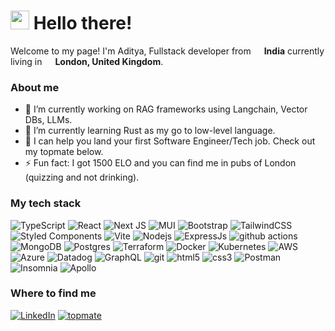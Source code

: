 <h1><img src="https://emojis.slackmojis.com/emojis/images/1531849430/4246/blob-sunglasses.gif?1531849430" width="30"/> Hello there!</h1>
<p>Welcome to my page! I'm Aditya, Fullstack developer from <img src="https://cdn-icons-png.flaticon.com/128/299/299702.png" width="13"/> <b>India</b> currently living in <img src="https://cdn-icons-png.flaticon.com/512/197/197374.png" width="13"/> <b>London, United Kingdom</b>. </p>

<h3>About me</h3>
<ul>
  <li> 🔭 I’m currently working on RAG frameworks using Langchain, Vector DBs, LLMs.</li> 
  <li> 🌱 I’m currently learning Rust as my go to low-level language.</li>
  <li> 💬 I can help you land your first Software Engineer/Tech job. Check out my topmate below.</li>
  <li> ⚡ Fun fact: I got 1500 ELO and you can find me in pubs of London (quizzing and not drinking).</li>  
</ul>

<h3>My tech stack</h3>
<p>
  <img alt="TypeScript" src="https://img.shields.io/badge/-TypeScript-007ACC?style=flat-square&logo=typescript&logoColor=white" />
  <img alt="React" src="https://img.shields.io/badge/-React-45b8d8?style=flat-square&logo=react&logoColor=white" />
  <img alt="Next JS" src="https://img.shields.io/badge/Next-black?style=flat-square&logo=next.js&logoColor=white" />
  <img alt="MUI" src="https://img.shields.io/badge/MUI-%230081CB.svg?style=flat-square&logo=mui&logoColor=white" />
  <img alt="Bootstrap" src="https://img.shields.io/badge/bootstrap-%238511FA.svg?style=flat-square&logo=bootstrap&logoColor=white" />
  <img alt="TailwindCSS" src="https://img.shields.io/badge/tailwindcss-%2338B2AC.svg?style=flat-square&logo=tailwind-css&logoColor=white" />
  <img alt="Styled Components" src="https://img.shields.io/badge/-Styled_Components-db7092?style=flat-square&logo=styled-components&logoColor=white" />
  <img alt="Vite" src="https://img.shields.io/badge/vite-%23646CFF.svg?style=flat-square&logo=vite&logoColor=white" />
  <img alt="Nodejs" src="https://img.shields.io/badge/-Nodejs-43853d?style=flat-square&logo=Node.js&logoColor=white" />
  <img alt="ExpressJs" src="https://img.shields.io/badge/express.js-%23404d59.svg?style=flat-square&logo=express&logoColor=%2361DAFB" />
  <img alt="github actions" src="https://img.shields.io/badge/-Github_Actions-2088FF?style=flat-square&logo=github-actions&logoColor=white" />
  <img alt="MongoDB" src="https://img.shields.io/badge/-MongoDB-13aa52?style=flat-square&logo=mongodb&logoColor=white" />
  <img alt="Postgres" src="https://img.shields.io/badge/postgres-%23316192.svg?style=flat-square&logo=postgresql&logoColor=white" />
  <img alt="Terraform" src="https://img.shields.io/badge/terraform-%235835CC.svg?style=flat-square&logo=terraform&logoColor=white" />
  <img alt="Docker" src="https://img.shields.io/badge/-Docker-46a2f1?style=flat-square&logo=docker&logoColor=white" />
  <img alt="Kubernetes" src="https://img.shields.io/badge/kubernetes-%23326ce5.svg?style=flat-square&logo=kubernetes&logoColor=white" />
  <img alt="AWS" src="https://img.shields.io/badge/AWS-%23FF9900.svg?style=flat-square&logo=amazon-aws&logoColor=white" />
  <img alt="Azure" src="https://img.shields.io/badge/azure-%230072C6.svg?style=flat-square&logo=microsoftazure&logoColor=white" />
  <img alt="Datadog" src="https://img.shields.io/badge/datadog-%23632CA6.svg?style=flat-square&logo=datadog&logoColor=white" />
  <img alt="GraphQL" src="https://img.shields.io/badge/-GraphQL-E10098?style=flat-square&logo=graphql&logoColor=white" />
  <img alt="git" src="https://img.shields.io/badge/-Git-F05032?style=flat-square&logo=git&logoColor=white" />
  <img alt="html5" src="https://img.shields.io/badge/-HTML5-E34F26?style=flat-square&logo=html5&logoColor=white" />
  <img alt="css3" src="https://img.shields.io/badge/css3-%231572B6.svg?style=flat-square&logo=css3&logoColor=white" />
  <img alt="Postman" src="https://img.shields.io/badge/Postman-FF6C37?style=flat-square&logo=postman&logoColor=white)" />
  <img alt="Insomnia" src="https://img.shields.io/badge/-Insomnia-5849BE?style=flat-square&logo=insomnia&logoColor=white" />
  <img alt="Apollo" src="https://img.shields.io/badge/-Apollo%20GraphQL-311C87?style=flat-square&logo=apollo-graphql&logoColor=white" />
</p>

<h3>Where to find me</h3>
<p>
  <a href="https://www.linkedin.com/in/aditya-singh-bitsp" target="_blank"><img alt="LinkedIn" src="https://img.shields.io/badge/linkedin-%230077B5.svg?&style=flat-square&logo=linkedin&logoColor=white" /></a>
  <a href="https://topmate.io/aditya_singh_js"><img src='https://svgshare.com/i/15nC.svg' title='topmate' /></a>
</p>
